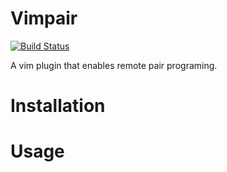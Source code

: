 Vimpair
=======

[![Build Status](https://travis-ci.org/derteta/vimpair.svg?branch=master)](https://travis-ci.org/derteta/vimpair)

A vim plugin that enables remote pair programing.

Installation
============

Usage
=====

